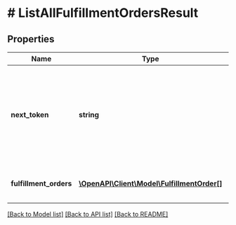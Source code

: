# # ListAllFulfillmentOrdersResult

## Properties

Name | Type | Description | Notes
------------ | ------------- | ------------- | -------------
**next_token** | **string** | When present and not empty, pass this string token in the next request to return the next response page. | [optional]
**fulfillment_orders** | [**\OpenAPI\Client\Model\FulfillmentOrder[]**](FulfillmentOrder.md) | An array of fulfillment order information. | [optional]

[[Back to Model list]](../../README.md#models) [[Back to API list]](../../README.md#endpoints) [[Back to README]](../../README.md)
